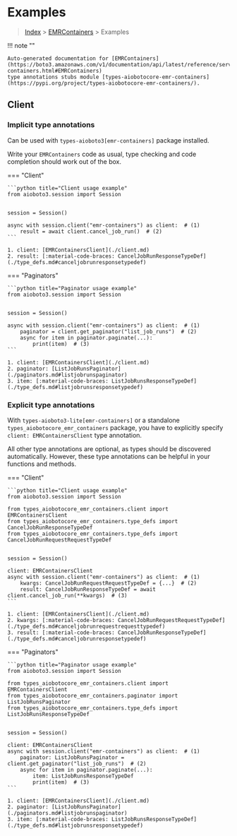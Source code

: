 # Examples

> [Index](../README.md) > [EMRContainers](./README.md) > Examples

!!! note ""

    Auto-generated documentation for [EMRContainers](https://boto3.amazonaws.com/v1/documentation/api/latest/reference/services/emr-containers.html#EMRContainers)
    type annotations stubs module [types-aiobotocore-emr-containers](https://pypi.org/project/types-aiobotocore-emr-containers/).

## Client

### Implicit type annotations

Can be used with `types-aioboto3[emr-containers]` package installed.

Write your `EMRContainers` code as usual,
type checking and code completion should work out of the box.



=== "Client"

    ```python title="Client usage example"
    from aioboto3.session import Session


    session = Session()

    async with session.client("emr-containers") as client:  # (1)
        result = await client.cancel_job_run()  # (2)
    ```

    1. client: [EMRContainersClient](./client.md)
    2. result: [:material-code-braces: CancelJobRunResponseTypeDef](./type_defs.md#canceljobrunresponsetypedef) 



=== "Paginators"

    ```python title="Paginator usage example"
    from aioboto3.session import Session


    session = Session()

    async with session.client("emr-containers") as client:  # (1)
        paginator = client.get_paginator("list_job_runs")  # (2)
        async for item in paginator.paginate(...):
            print(item)  # (3)
    ```

    1. client: [EMRContainersClient](./client.md)
    2. paginator: [ListJobRunsPaginator](./paginators.md#listjobrunspaginator)
    3. item: [:material-code-braces: ListJobRunsResponseTypeDef](./type_defs.md#listjobrunsresponsetypedef) 




### Explicit type annotations

With `types-aioboto3-lite[emr-containers]`
or a standalone `types_aiobotocore_emr_containers` package, you have to explicitly specify
`client: EMRContainersClient` type annotation.

All other type annotations are optional, as types should be discovered automatically.
However, these type annotations can be helpful in your functions and methods.


=== "Client"

    ```python title="Client usage example"
    from aioboto3.session import Session

    from types_aiobotocore_emr_containers.client import EMRContainersClient
    from types_aiobotocore_emr_containers.type_defs import CancelJobRunResponseTypeDef
    from types_aiobotocore_emr_containers.type_defs import CancelJobRunRequestRequestTypeDef


    session = Session()

    client: EMRContainersClient
    async with session.client("emr-containers") as client:  # (1)
        kwargs: CancelJobRunRequestRequestTypeDef = {...}  # (2)
        result: CancelJobRunResponseTypeDef = await client.cancel_job_run(**kwargs)  # (3)
    ```

    1. client: [EMRContainersClient](./client.md)
    2. kwargs: [:material-code-braces: CancelJobRunRequestRequestTypeDef](./type_defs.md#canceljobrunrequestrequesttypedef) 
    3. result: [:material-code-braces: CancelJobRunResponseTypeDef](./type_defs.md#canceljobrunresponsetypedef) 



=== "Paginators"

    ```python title="Paginator usage example"
    from aioboto3.session import Session

    from types_aiobotocore_emr_containers.client import EMRContainersClient
    from types_aiobotocore_emr_containers.paginator import ListJobRunsPaginator
    from types_aiobotocore_emr_containers.type_defs import ListJobRunsResponseTypeDef


    session = Session()

    client: EMRContainersClient
    async with session.client("emr-containers") as client:  # (1)
        paginator: ListJobRunsPaginator = client.get_paginator("list_job_runs")  # (2)
        async for item in paginator.paginate(...):
            item: ListJobRunsResponseTypeDef
            print(item)  # (3)
    ```

    1. client: [EMRContainersClient](./client.md)
    2. paginator: [ListJobRunsPaginator](./paginators.md#listjobrunspaginator)
    3. item: [:material-code-braces: ListJobRunsResponseTypeDef](./type_defs.md#listjobrunsresponsetypedef) 




